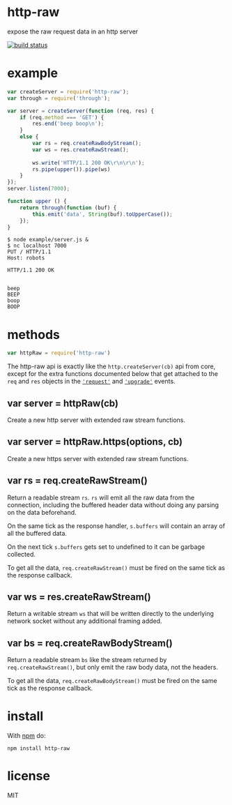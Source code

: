 # http-raw

expose the raw request data in an http server

[![build status](https://secure.travis-ci.org/substack/http-raw.png)](http://travis-ci.org/substack/http-raw)

# example

``` js
var createServer = require('http-raw');
var through = require('through');

var server = createServer(function (req, res) {
    if (req.method === 'GET') {
        res.end('beep boop\n');
    }
    else {
        var rs = req.createRawBodyStream();
        var ws = res.createRawStream();
        
        ws.write('HTTP/1.1 200 OK\r\n\r\n');
        rs.pipe(upper()).pipe(ws)
    }
});
server.listen(7000);

function upper () {
    return through(function (buf) {
        this.emit('data', String(buf).toUpperCase());
    });
}
```

```
$ node example/server.js &
$ nc localhost 7000
PUT / HTTP/1.1
Host: robots

HTTP/1.1 200 OK


beep 
BEEP
boop
BOOP
```

# methods

``` js
var httpRaw = require('http-raw')
```

The http-raw api is exactly like the `http.createServer(cb)` api from core,
except for the extra functions documented below that get attached to the `req`
and `res` objects in the
[`'request'`](http://nodejs.org/docs/latest/api/http.html#http_event_request)
and
[`'upgrade'`](http://nodejs.org/docs/latest/api/http.html#http_event_upgrade)
events.

## var server = httpRaw(cb)

Create a new http server with extended raw stream functions.

## var server = httpRaw.https(options, cb)

Create a new https server with extended raw stream functions.

## var rs = req.createRawStream()

Return a readable stream `rs`. `rs` will emit all the raw data from the
connection, including the buffered header data without doing any parsing on the
data beforehand.

On the same tick as the response handler, `s.buffers` will contain an array of
all the buffered data.

On the next tick `s.buffers` gets set to undefined to it can be garbage
collected.

To get all the data, `req.createRawStream()` must be fired on the same tick as
the response callback.

## var ws = res.createRawStream()

Return a writable stream `ws` that will be written directly to the underlying
network socket without any additional framing added.

## var bs = req.createRawBodyStream()

Return a readable stream `bs` like the stream returned by
`req.createRawStream()`, but only emit the raw body data, not the headers.

To get all the data, `req.createRawBodyStream()` must be fired on the same tick
as the response callback.

# install

With [npm](https://npmjs.org) do:

```
npm install http-raw
```

# license

MIT
